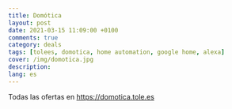 ```yaml
---
title: Domótica
layout: post
date: 2021-03-15 11:09:00 +0100
comments: true
category: deals
tags: [tolees, domotica, home automation, google home, alexa]
cover: /img/domotica.jpg
description:
lang: es
---
```


Todas las ofertas en <https://domotica.tole.es>
